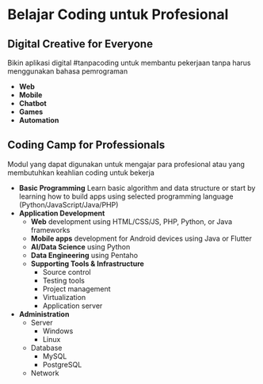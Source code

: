 # Belajar Coding untuk Profesional

## Digital Creative for Everyone
Bikin aplikasi digital #tanpacoding untuk membantu pekerjaan tanpa harus menggunakan bahasa pemrograman
- **Web**
- **Mobile**
- **Chatbot**
- **Games**
- **Automation**

## Coding Camp for Professionals
Modul yang dapat digunakan untuk mengajar para profesional atau yang membutuhkan keahlian coding untuk bekerja
- **Basic Programming**
Learn basic algorithm and data structure or start by learning how to build apps using selected programming language 
(Python/JavaScript/Java/PHP) 
- **Application Development**
	- **Web** development using HTML/CSS/JS, PHP, Python, or Java frameworks
	- **Mobile apps** development for Android devices using Java or Flutter
	- **AI/Data Science** using Python
	- **Data Engineering** using Pentaho
	- **Supporting Tools & Infrastructure**
		- Source control
		- Testing tools
		- Project management
		- Virtualization
		- Application server
- **Administration**
	- Server
		- Windows
		- Linux
	- Database
		- MySQL
		- PostgreSQL
	- Network
